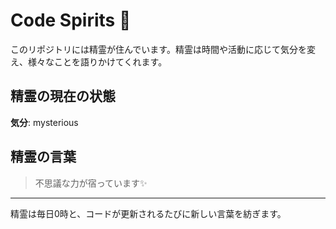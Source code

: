 # Code Spirits 🌟

このリポジトリには精霊が住んでいます。精霊は時間や活動に応じて気分を変え、様々なことを語りかけてくれます。

## 精霊の現在の状態

<!-- SPIRIT_STATUS_START -->
**気分**: mysterious
<!-- SPIRIT_STATUS_END -->

## 精霊の言葉

<!-- SPIRIT_LOG_START -->
> 不思議な力が宿っています✨
<!-- SPIRIT_LOG_END -->

---

精霊は毎日0時と、コードが更新されるたびに新しい言葉を紡ぎます。
